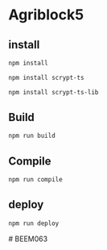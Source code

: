 # Agriblock5


## install

```sh
npm install
```

```sh
npm install scrypt-ts
```

```sh
npm install scrypt-ts-lib
```

## Build

```sh
npm run build
```

## Compile

```sh
npm run compile
```

## deploy

```sh
npm run deploy
```
#   B E E M 0 6 3 
 
 
